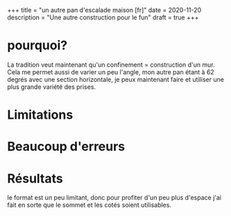 +++
title = "un autre pan d'escalade maison [fr]"
date = 2020-11-20
description = "Une autre construction pour le fun"
draft = true
+++

# pourquoi?
La tradition veut maintenant qu'un confinement = construction d'un mur.
Cela me permet aussi de varier un peu l'angle, mon autre pan étant à 62 degrés avec une section horizontale, je peux maintenant faire et utiliser une plus grande variété des prises.

# Limitations


# Beaucoup d'erreurs

# Résultats

le format est un peu limitant, donc pour profiter d'un peu plus d'espace j'ai fait en sorte que le sommet et les cotés soient utilisables.

